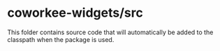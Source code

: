 # coworkee-widgets/src

This folder contains source code that will automatically be added to the classpath when
the package is used.

